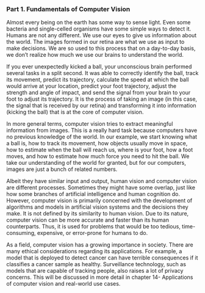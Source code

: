 ### Part 1. Fundamentals of Computer Vision
	
 
Almost every being on the earth has some way to sense light. Even some bacteria and single-celled organisms have some simple ways to detect it.  Humans are not any different. We use our eyes to give us information about the world. The images formed in our retina are what we use as input to make decisions. We are so used to this process that on a day-to-day basis, we don’t realize how much we use our brains to understand the world. 

If you ever unexpectedly kicked a ball, your unconscious brain performed several tasks in a split second. It was able to correctly identify the ball, track its movement, predict its trajectory, calculate the speed at which the ball would arrive at your location, predict your foot trajectory, adjust the strength and angle of impact, and send the signal from your brain to your foot to adjust its trajectory. It is the process of taking an image (in this case, the signal that is received by our retina) and transforming it into information (kicking the ball) that is at the core of computer vision.

In more general terms, computer vision tries to extract meaningful information from images. This is a really hard task because computers have no previous knowledge of the world. In our example, we start knowing what a ball is, how to track its movement, how objects usually move in space, how to estimate when the ball will reach us, where is your foot, how a foot moves, and how to estimate how much force you need to hit the ball. We take our understanding of the world for granted, but for our computers, images are just a bunch of related numbers.

Albeit they have similar input and output, human vision and computer vision are different processes. Sometimes they might have some overlap, just like how some branches of artificial intelligence and human cognition do. However, computer vision is primarily concerned with the development of algorithms and models in artificial vision systems and the decisions they make. It is not defined by its similarity to human vision. Due to its nature, computer vision can be more accurate and faster than its human counterparts. Thus, it is used for problems that would be too tedious, time-consuming, expensive, or error-prone for humans to do.

As a field, computer vision has a growing importance in society. There are many ethical considerations regarding its applications. For example, a model that is deployed to detect cancer can have terrible consequences if it classifies a cancer sample as healthy. Surveillance technology, such as models that are capable of tracking people, also raises a lot of privacy concerns. This will be discussed in more detail in chapter 14- Applications of computer vision and real-world use cases. 

